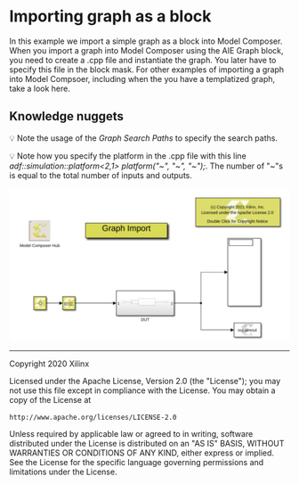 # Importing graph as a block

In this example we import a simple graph as a block into Model Composer. When you import a graph into Model Composer using the AIE Graph 
block, you need to create a .cpp file and instantiate the graph. You later have to specify this file in the block mask. For other 
examples of importing a graph into Model Compsoer, including when the you have a templatized graph, take a look here. 


## Knowledge nuggets

:bulb: Note the usage of the *Graph Search Paths* to specify the search paths.

:bulb: Note how you specify the platform in the .cpp file with this line *adf::simulation::platform<2,1> platform("\~", "\~", "~");*. The number of "~"s is equal to the total number of inputs and outputs.


![](images/graph_import.jpg)




--------------
Copyright 2020 Xilinx

Licensed under the Apache License, Version 2.0 (the "License");
you may not use this file except in compliance with the License.
You may obtain a copy of the License at

    http://www.apache.org/licenses/LICENSE-2.0

Unless required by applicable law or agreed to in writing, software
distributed under the License is distributed on an "AS IS" BASIS,
WITHOUT WARRANTIES OR CONDITIONS OF ANY KIND, either express or implied.
See the License for the specific language governing permissions and
limitations under the License.
